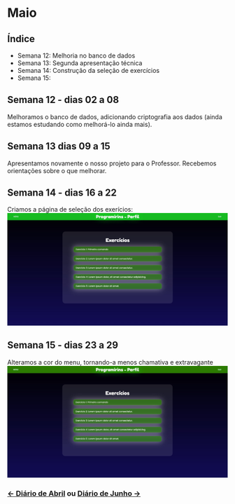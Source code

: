 # Maio

## Índice
- Semana 12: Melhoria no banco de dados
- Semana 13: Segunda apresentação técnica
- Semana 14: Construção da seleção de exercícios
- Semana 15:

## Semana 12 - dias 02 a 08

Melhoramos o banco de dados, adicionando criptografia aos dados (ainda estamos estudando como melhorá-lo ainda mais).

## Semana 13 dias 09 a 15

Apresentamos novamente o nosso projeto para o Professor. Recebemos orientações sobre o que melhorar.

## Semana 14 - dias 16 a 22

Criamos a página de seleção dos exerícios:
![SiteMenuExc](./Imagens/Mai_01.jpg)


## Semana 15 - dias 23 a 29

Alteramos a cor do menu, tornando-a menos chamativa e extravagante
![SiteMenuExc1](./Imagens/Mai_01.1.jpg)

### [← Diário de Abril](https://github.com/NatanPolsak/Programirins-by-VP/blob/main/diario/Abril.md) ou [Diário de Junho →](https://github.com/NatanPolsak/Programirins-by-VP/blob/main/diario/Junho.md)

